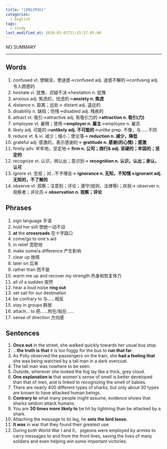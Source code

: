 ```yaml
---
title: "[ENG]M3U1"
categories:
  - English
tags:
  - study
last_modified_at: 2020-03-01T11:15:57-05:00
---
```


NO SUMMARY

***
## Words

1. confused vt. 使糊涂，使迷惑→confused adj. 迷惑不解的→confusing adj. 令人困惑的
2. hesitate vi. 犹豫，迟疑不决→hesitation n. 犹豫
3. anxious adj. 焦虑的，忧虑的→**anxiety n. 焦虑**
4. distance n. 距离；远处→ distant adj. 遥远的
5. disability n. 缺陷；伤残→disabled adj. 残疾的
6. attract vt. 吸引→attractive adj. 有吸引力的→**attraction n. 吸引(力)**
7. employee vt. 雇佣；使用→**employer n. 雇主**→employee n. 雇员
8. likely adj. 可能的→**unlikely adj. 不可能的**→unlike prep. 不像，与……不同
9. reduce vt. & vi. 减少；缩小；使沦落→ **reduction n. 减少，降低**
10. grateful adj. 感激的，表示感谢的→ **gratitude n. 感谢(的心情)；感激** 
11. firmly adv. 牢牢地，坚定地→ **firm n. 公司；商行& adj. 坚硬的；牢固的；坚定的**
12. recognize vt. 认识，辨认出；意识到→ **recognition n. 认识，认出；承认，认可**
13. ignore vt. 忽视；对…不予理会→ **ignorance n. 无知，不知情→ignorant adj. 无知的，不了解的**
14. observe vt. 观察；注意到；评论；遵守(规则、法律等)；庆祝→ observer n. 观察者；评论员→
**observation n. 观察；评论**

## Phrases
1. sign language 手语
2. hold her still 使她一动不动
3. **at** the **crossroads** 在十字路口 
4. come/go to one's aid 
5. in relief 宽慰地 
6. make some/a difference 产生影响 
7. clear up 放晴
8. later on 后来 
9. rather than 而不是
10. warm me up and recover my strength 热身和恢复体力
11. all of a sudden 突然 
12. hear a loud noise **ring out**
13. set sail for our destination 
14. be contrary to 与……相反
15. stay in groups 群居
16. attach... to 把……附在/贴在…… 
17. sense of direction 方向感


## Sentences
1. **Once out** in the street, she walked quickly towards her usual bus stop.
2. ...**the truth is that** it is too foggy for the bus to **run that far**. 
3. As Polly observed the passengers on the train, she **had a feeling that** she was being watched by a tall man
in a dark overcoat. 
4. The tall man was nowhere to be seen. 
5. Outside, wherever she looked the fog lay like a thick, grey cloud. 
6. **One explanation is** that women's sense of smell is better developed than that of men, and is linked to
recognizing the smell of babies. 
7. There are nearly 400 different types of sharks, but only about 30 types are known to have attacked
human beings. 
8. **Contrary to** what many people might assume, evidence shows that sharks seldom attack humans. 
9. You are **30 times more likely to** be hit by lightning than be attacked by a shark. 
10. Attaching the message to its leg, he **sets the bird loose.** 
11. **It was** in war that they found their greatest use. 
12. During both World War Ⅰ and Ⅱ， pigeons were employed by armies to carry messages to and from the front lines, saving the lives of many soldiers and even helping win some important victories.
